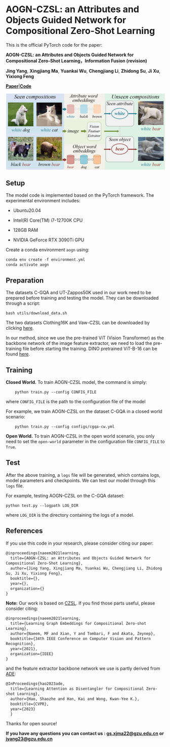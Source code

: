 # AOGN-CZSL: an Attributes and Objects Guided Network for Compositional Zero-Shot Learning

This is the official PyTorch code for the paper:

**AOGN-CZSL: an Attributes and Objects Guided Network for Compositional Zero-Shot Learning，Information Fusion (revision)**

**Jing Yang**, **Xingjiang Ma**, **Yuankai Wu**, **Chengjiang Li**, **Zhidong Su**, **Ji Xu**, **Yixiong Feng**

**[**Paper**](https://...)**|**[**Code**](https://github.com/mxjmxj1/AOGN)**

<p align="center">
  <img src="image/introduction.png"alt="" align=center />
</p>


## Setup

The model code is implemented based on the PyTorch framework. The experimental environment includes:

- Ubuntu20.04

- Intel(R) Core(TM) i7-12700K CPU
- 128GB RAM
- NVIDIA GeForce RTX 3090Ti GPU

Create a conda environment `aogn` using:

```
conda env create -f environment.yml
conda activate aogn
```

## Preparation

The datasets C-GQA and UT-Zappos50K used in our work need to be prepared before training and testing the model. They can be downloaded through a script:

```
bash utils/download_data.sh
```

The two datasets Clothing16K and Vaw-CZSL can be downloaded by clicking [here](https://drive.google.com/drive/folders/1LaJnfVv-xjsr87mhgMAtMZ5tfo3v7DLZ?usp=drive_link).

In our method, since we use the pre-trained ViT (Vision Transformer) as the backbone network of the image feature extractor, we need to load the pre-training file before starting the training. DINO pretrained ViT-B-16 can be found [here](https://drive.google.com/drive/folders/1rVLvgss6zVzQwkWbO0GA-PXXHbGg3yRN?usp=drive_link).

## Training

**Closed World.** To train  AOGN-CZSL model, the command is simply:

```
    python train.py --config CONFIG_FILE
```

where `CONFIG_FILE` is the path to the configuration file of the model 

For example, we train AOGN-CZSL on the dataset C-GQA in a closed world scenario:

```
    python train.py --config configs/cgqa-cw.yml
```

**Open World.** To train AOGN-CZSL in the open world scenario, you only need to set the `open-world`  parameter in the configuration file `CONFIG_FILE` to `True`.

## Test

After the above training, a `logs` file will be generated, which contains logs, model parameters and checkpoints. We can test our model through this `logs` file.

 For example, testing AOGN-CZSL on the C-GQA dataset:

```
python test.py --logpath LOG_DIR
```

where `LOG_DIR` is the directory containing the logs of a model.

## References

If you use this code in your research, please consider citing our paper:

```
@inproceedings{naeem2021learning,
  title={AOGN-CZSL: an Attributes and Objects Guided Network for Compositional Zero-Shot Learning},
  author={Jing Yang, Xingjiang Ma, Yuankai Wu, Chengjiang Li, Zhidong Su, Ji Xu, Yixiong Feng},
  booktitle={},
  year={},
  organization={}
}
```

**Note:** Our work is based on  [CZSL](https://github.com/ExplainableML/czsl).  If you find those parts useful, please consider citing:

```
@inproceedings{naeem2021learning,
  title={Learning Graph Embeddings for Compositional Zero-shot Learning},
  author={Naeem, MF and Xian, Y and Tombari, F and Akata, Zeynep},
  booktitle={34th IEEE Conference on Computer Vision and Pattern Recognition},
  year={2021},
  organization={IEEE}
}
```

and the feature extractor backbone network we use is partly derived from [ADE](https://github.com/haoosz/ade-czsl):

```
@InProceedings{hao2023ade,
  title={Learning Attention as Disentangler for Compositional Zero-shot Learning},
  author={Hao, Shaozhe and Han, Kai and Wong, Kwan-Yee K.},
  booktitle={CVPR},
  year={2023}
  }
```

Thanks for open source!

**If you have any questions you can contact us : gs.xjma22@gzu.edu.cn or jyang23@gzu.edu.cn**
